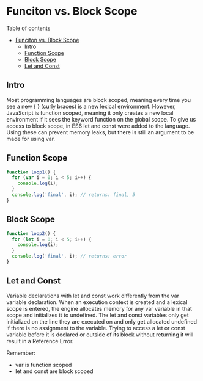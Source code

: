 # Funciton vs. Block Scope

Table of contents

- [Funciton vs. Block Scope](#funciton-vs-block-scope)
  - [Intro](#intro)
  - [Function Scope](#function-scope)
  - [Block Scope](#block-scope)
  - [Let and Const](#let-and-const)

## Intro

Most programming languages are block scoped, meaning every time you see a new { } (curly braces) is a new lexical environment. However, JavaScript is function scoped, meaning it only creates a new local environment if it sees the keyword function on the global scope. To give us access to block scope, in ES6 let and const were added to the language. Using these can prevent memory leaks, but there is still an argument to be made for using var.

## Function Scope

```javascript
function loop1() {
  for (var i = 0; i < 5; i++) {
    console.log(i);
  }
  console.log('final', i); // returns: final, 5
}
```

## Block Scope

```javascript
function loop2() {
  for (let i = 0; i < 5; i++) {
    console.log(i);
  }
  console.log('final', i); // returns: error
}
```

## Let and Const

Variable declarations with let and const work differently from the var variable declaration. When an execution context is created and a lexical scope is entered, the engine allocates memory for any var variable in that scope and initializes it to undefined. The let and const variables only get initialized on the line they are executed on and only get allocated undefined if there is no assignment to the variable. Trying to access a let or const variable before it is declared or outside of its block without returning it will result in a Reference Error.

Remember:

- var is function scoped
- let and const are block scoped
